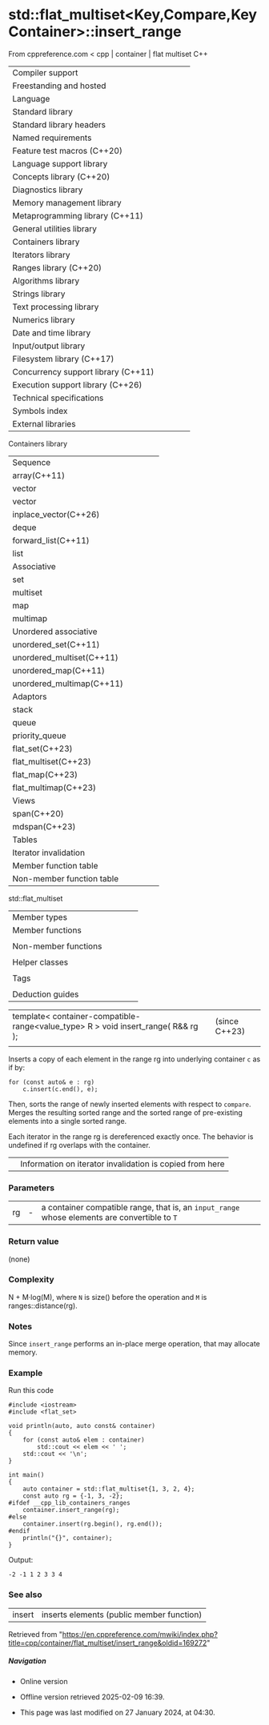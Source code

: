 # std::flat_multiset<Key,Compare,KeyContainer>::insert_range

From cppreference.com
< cpp‎ | container‎ | flat multiset
C++

|  |  |  |  |  |
| --- | --- | --- | --- | --- |
| Compiler support | | | | |
| Freestanding and hosted | | | | |
| Language | | | | |
| Standard library | | | | |
| Standard library headers | | | | |
| Named requirements | | | | |
| Feature test macros (C++20) | | | | |
| Language support library | | | | |
| Concepts library (C++20) | | | | |
| Diagnostics library | | | | |
| Memory management library | | | | |
| Metaprogramming library (C++11) | | | | |
| General utilities library | | | | |
| Containers library | | | | |
| Iterators library | | | | |
| Ranges library (C++20) | | | | |
| Algorithms library | | | | |
| Strings library | | | | |
| Text processing library | | | | |
| Numerics library | | | | |
| Date and time library | | | | |
| Input/output library | | | | |
| Filesystem library (C++17) | | | | |
| Concurrency support library (C++11) | | | | |
| Execution support library (C++26) | | | | |
| Technical specifications | | | | |
| Symbols index | | | | |
| External libraries | | | | |

Containers library

|  |  |  |  |  |
| --- | --- | --- | --- | --- |
| Sequence | | | | |
| array(C++11) | | | | |
| vector | | | | |
| vector<bool> | | | | |
| inplace_vector(C++26) | | | | |
| deque | | | | |
| forward_list(C++11) | | | | |
| list | | | | |
| Associative | | | | |
| set | | | | |
| multiset | | | | |
| map | | | | |
| multimap | | | | |
| Unordered associative | | | | |
| unordered_set(C++11) | | | | |
| unordered_multiset(C++11) | | | | |
| unordered_map(C++11) | | | | |
| unordered_multimap(C++11) | | | | |
| Adaptors | | | | |
| stack | | | | |
| queue | | | | |
| priority_queue | | | | |
| flat_set(C++23) | | | | |
| flat_multiset(C++23) | | | | |
| flat_map(C++23) | | | | |
| flat_multimap(C++23) | | | | |
| Views | | | | |
| span(C++20) | | | | |
| mdspan(C++23) | | | | |
| Tables | | | | |
| Iterator invalidation | | | | |
| Member function table | | | | |
| Non-member function table | | | | |

std::flat_multiset

|  |  |  |  |  |
| --- | --- | --- | --- | --- |
| Member types | | | | |
| Member functions | | | | |
| |  |  |  |  |  |  |  |  |  |  |  |  |  |  |  |  |  |  |  |  |  |  |  |  |  |  |  |  |  |  |  |  |  |  |  |  |  |  |  |  |  |  |  |  |  |  |  |  |  |  |  |  |  |  |  |  |  |  |  |  |  |  |  |  |  |  |  |  |  |  |  |  |  |  |  |  |  |  |  |  |  |  |  |  |  |  |  |  |  |  |  |  |  |  |  |  |  |  |  |  |  |  |  |  |  |  |  |  |  |  |  |  |  |  |  |  |  |  |  |  |  |  |  |  |  |  |  |  |  |  |  |  |  |  |  |  |  |  |  |  |  |  |  |  |  |  |  |  |  |  |  |  |  |  |  |  |  | | --- | --- | --- | --- | --- | --- | --- | --- | --- | --- | --- | --- | --- | --- | --- | --- | --- | --- | --- | --- | --- | --- | --- | --- | --- | --- | --- | --- | --- | --- | --- | --- | --- | --- | --- | --- | --- | --- | --- | --- | --- | --- | --- | --- | --- | --- | --- | --- | --- | --- | --- | --- | --- | --- | --- | --- | --- | --- | --- | --- | --- | --- | --- | --- | --- | --- | --- | --- | --- | --- | --- | --- | --- | --- | --- | --- | --- | --- | --- | --- | --- | --- | --- | --- | --- | --- | --- | --- | --- | --- | --- | --- | --- | --- | --- | --- | --- | --- | --- | --- | --- | --- | --- | --- | --- | --- | --- | --- | --- | --- | --- | --- | --- | --- | --- | --- | --- | --- | --- | --- | --- | --- | --- | --- | --- | --- | --- | --- | --- | --- | --- | --- | --- | --- | --- | --- | --- | --- | --- | --- | --- | --- | --- | --- | --- | --- | --- | --- | --- | --- | --- | --- | --- | --- | --- | --- | --- | | |  |  |  |  |  | | --- | --- | --- | --- | --- | | flat_multiset::flat_multiset | | | | | | flat_multiset::operator= | | | | | | Iterators | | | | | | flat_multiset::beginflat_multiset::cbegin | | | | | | flat_multiset::endflat_multiset::cend | | | | | | flat_multiset::rbeginflat_multiset::crbegin | | | | | | flat_multiset::rendflat_multiset::crend | | | | | | Capacity | | | | | | flat_multiset::size | | | | | | flat_multiset::max_size | | | | | | flat_multiset::empty | | | | | | Observers | | | | | | flat_multiset::key_comp | | | | | | flat_multiset::value_comp | | | | | | |  |  |  |  |  | | --- | --- | --- | --- | --- | | Modifiers | | | | | | flat_multiset::clear | | | | | | flat_multiset::insert | | | | | | ****flat_multiset::insert_range**** | | | | | | flat_multiset::emplace | | | | | | flat_multiset::emplace_hint | | | | | | flat_multiset::erase | | | | | | flat_multiset::swap | | | | | | flat_multiset::extract | | | | | | flat_multiset::replace | | | | | | Lookup | | | | | | flat_multiset::count | | | | | | flat_multiset::find | | | | | | flat_multiset::contains | | | | | | flat_multiset::equal_range | | | | | | flat_multiset::lower_bound | | | | | | flat_multiset::upper_bound | | | | | | |
| Non-member functions | | | | |
| |  |  |  |  |  |  |  |  |  |  |  |  |  |  |  |  |  | | --- | --- | --- | --- | --- | --- | --- | --- | --- | --- | --- | --- | --- | --- | --- | --- | --- | | |  |  |  |  |  | | --- | --- | --- | --- | --- | | swap(std::flat_multiset) | | | | | | erase_if(std::flat_multiset) | | | | | | |  |  |  |  |  | | --- | --- | --- | --- | --- | | operator==operator<=> | | | | | | |
| Helper classes | | | | |
| |  |  |  |  |  | | --- | --- | --- | --- | --- | | uses_allocator<std::flat_multiset> | | | | | |
| Tags | | | | |
| |  |  |  |  |  |  |  |  |  |  |  |  | | --- | --- | --- | --- | --- | --- | --- | --- | --- | --- | --- | --- | | |  |  |  |  |  | | --- | --- | --- | --- | --- | | sorted_equivalent | | | | | | |  |  |  |  |  | | --- | --- | --- | --- | --- | | sorted_equivalent_t | | | | | | |
| Deduction guides | | | | |

|  |  |  |
| --- | --- | --- |
| template< container-compatible-range<value_type> R >  void insert_range( R&& rg ); |  | (since C++23) |
|  |  |  |

Inserts a copy of each element in the range rg into underlying container `c` as if by:

```
for (const auto& e : rg)
    c.insert(c.end(), e);

```

Then, sorts the range of newly inserted elements with respect to `compare`.
Merges the resulting sorted range and the sorted range of pre-existing elements into a single sorted range.

Each iterator in the range rg is dereferenced exactly once.
The behavior is undefined if rg overlaps with the container.

|  |  |
| --- | --- |
|  | Information on iterator invalidation is copied from here |

### Parameters

|  |  |  |
| --- | --- | --- |
| rg | - | a container compatible range, that is, an `input_range` whose elements are convertible to `T` |

### Return value

(none)

### Complexity

N + M·log(M), where `N` is size() before the operation and `M` is ranges::distance(rg).

### Notes

Since `insert_range` performs an in-place merge operation, that may allocate memory.

### Example

Run this code

```
#include <iostream>
#include <flat_set>
 
void println(auto, auto const& container)
{
    for (const auto& elem : container)
        std::cout << elem << ' ';
    std::cout << '\n';
}
 
int main()
{
    auto container = std::flat_multiset{1, 3, 2, 4};
    const auto rg = {-1, 3, -2};
#ifdef __cpp_lib_containers_ranges
    container.insert_range(rg);
#else
    container.insert(rg.begin(), rg.end());
#endif
    println("{}", container);
}

```

Output:

```
-2 -1 1 2 3 3 4

```

### See also

|  |  |
| --- | --- |
| insert | inserts elements   (public member function) |

Retrieved from "<https://en.cppreference.com/mwiki/index.php?title=cpp/container/flat_multiset/insert_range&oldid=169272>"

##### Navigation

- Online version
- Offline version retrieved 2025-02-09 16:39.

- This page was last modified on 27 January 2024, at 04:30.